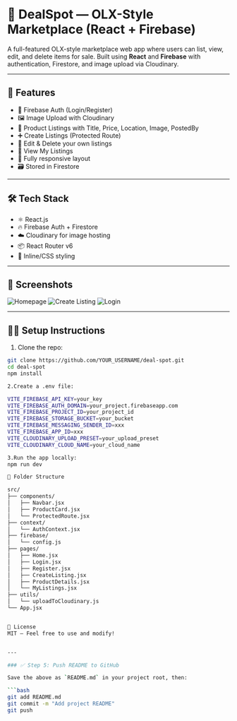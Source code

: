 # 🛒 DealSpot — OLX-Style Marketplace (React + Firebase)

A full-featured OLX-style marketplace web app where users can list, view, edit, and delete items for sale. Built using **React** and **Firebase** with authentication, Firestore, and image upload via Cloudinary.

---

## 🚀 Features

- 🔐 Firebase Auth (Login/Register)
- 🖼 Image Upload with Cloudinary
- 🧾 Product Listings with Title, Price, Location, Image, PostedBy
- ➕ Create Listings (Protected Route)
- 📝 Edit & Delete your own listings
- 👤 View My Listings
- 📱 Fully responsive layout
- 🗃 Stored in Firestore

---

## 🛠 Tech Stack

- ⚛️ React.js
- 🔥 Firebase Auth + Firestore
- ☁️ Cloudinary for image hosting
- 📦 React Router v6
- 💅 Inline/CSS styling

---

## 📸 Screenshots

![Homepage](./screenshots/home.png)
![Create Listing](./screenshots/create.png)
![Login](./screenshots/login.png)

---

## 🧑‍💻 Setup Instructions

1. Clone the repo:

```bash
git clone https://github.com/YOUR_USERNAME/deal-spot.git
cd deal-spot
npm install

2.Create a .env file:

VITE_FIREBASE_API_KEY=your_key
VITE_FIREBASE_AUTH_DOMAIN=your_project.firebaseapp.com
VITE_FIREBASE_PROJECT_ID=your_project_id
VITE_FIREBASE_STORAGE_BUCKET=your_bucket
VITE_FIREBASE_MESSAGING_SENDER_ID=xxx
VITE_FIREBASE_APP_ID=xxx
VITE_CLOUDINARY_UPLOAD_PRESET=your_upload_preset
VITE_CLOUDINARY_CLOUD_NAME=your_cloud_name

3.Run the app locally:
npm run dev

📂 Folder Structure

src/
├── components/
│   ├── Navbar.jsx
│   ├── ProductCard.jsx
│   └── ProtectedRoute.jsx
├── context/
│   └── AuthContext.jsx
├── firebase/
│   └── config.js
├── pages/
│   ├── Home.jsx
│   ├── Login.jsx
│   ├── Register.jsx
│   ├── CreateListing.jsx
│   ├── ProductDetails.jsx
│   └── MyListings.jsx
├── utils/
│   └── uploadToCloudinary.js
└── App.jsx


📄 License
MIT — Feel free to use and modify!


---

### ✅ Step 5: Push README to GitHub

Save the above as `README.md` in your project root, then:

```bash
git add README.md
git commit -m "Add project README"
git push

